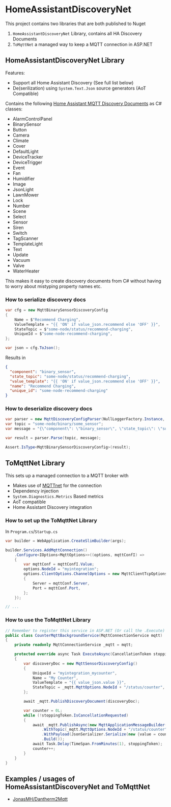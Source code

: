 # HomeAssistantDiscoveryNet

This project contains two libraries that are both published to Nuget

1. `HomeAssistantDiscoveryNet` Library, contains all HA Discovery Documents
2. `ToMqttNet` a managed way to keep a MQTT connection in ASP.NET

## HomeAssistantDiscoveryNet Library

Features:

- Support all Home Assistant Discovery (See full list below)
- De(serilization) using `System.Text.Json` source generators (AoT Compatible)

Contains the following [Home Assistant MQTT Discovery Documents](https://www.home-assistant.io/integrations/mqtt/#mqtt-discovery) as C\# classes:

- AlarmControlPanel
- BinarySensor
- Button
- Camera
- Climate
- Cover
- DefaultLight
- DeviceTracker
- DeviceTrigger
- Event
- Fan
- Humidifier
- Image
- JsonLight
- LawnMower
- Lock
- Number
- Scene
- Select
- Sensor
- Siren
- Switch
- TagScanner
- TemplateLight
- Text
- Update
- Vacuum
- Valve
- WaterHeater

This makes it easy to create discovery documents from C\# without having to worry about mistyping property names etc.

### How to serialize discovery docs

```csharp
var cfg = new MqttBinarySensorDiscoveryConfig
{
    Name = $"Recommend Charging",
    ValueTemplate = "{{ 'ON' if value_json.recommend else 'OFF' }}",
    StateTopic = $"some-node/status/recommend-charging",
    UniqueId = $"some-node-recommend-charging",
};

var json = cfg.ToJson();
```

Results in

```json
{
  "component": "binary_sensor",
  "state_topic": "some-node/status/recommend-charging",
  "value_template": "{{ 'ON' if value_json.recommend else 'OFF' }}",
  "name": "Recommend Charging",
  "unique_id": "some-node-recommend-charging"
}
```

### How to deserialize discovery docs

```csharp
var parser = new MqttDiscoveryConfigParser(NullLoggerFactory.Instance, []);
var topic = "some-node/binary/some_sensor";
var message = "{\"component\": \"binary_sensor\", \"state_topic\": \"some-node/status/recommend-charging\", \"value_template\": \"{{ 'ON' if value_json.recommend else 'OFF' }}\", \"name\": \"Recommend Charging\", \"unique_id\": \"some-node-recommend-charging\"}";

var result = parser.Parse(topic, message);

Assert.IsType<MqttBinarySensorDiscoveryConfig>(result);
```

## ToMqttNet Library

This sets up a managed connection to a MQTT broker with

- Makes use of [MQTTnet](https://github.com/dotnet/MQTTnet) for the connection
- Dependency injection
- `System.Diagnostics.Metrics` Based metrics
- AoT compatible
- Home Assistant Discovery integration

### How to set up the ToMqttNet Library

In `Program.cs`/`Startup.cs`

```csharp
var builder = WebApplication.CreateSlimBuilder(args);

builder.Services.AddMqttConnection()
    .Configure<IOptions<MqttOptions>>((options, mqttConfI) =>
    {
        var mqttConf = mqttConfI.Value;
        options.NodeId = "myintegration";
        options.ClientOptions.ChannelOptions = new MqttClientTcpOptions
        {
            Server = mqttConf.Server,
            Port = mqttConf.Port,
        };
    });

// ...
```

### How to use the ToMqttNet Library

```csharp
// Remember to register this service in ASP.NET (Or call the .Execute)
public class CounterMqttBackgroundService(MqttConnectionService mqtt) : BackgroundService
{
    private readonly MqttConnectionService _mqtt = mqtt;

    protected override async Task ExecuteAsync(CancellationToken stoppingToken)
    {
        var discoveryDoc = new MqttSensorDiscoveryConfig()
        {
            UniqueId = "myintegration_mycounter",
            Name = "My Counter",
            ValueTemplate = "{{ value_json.value }}",
            StateTopic = _mqtt.MqttOptions.NodeId + "/status/counter", // myintegration/status/counter
        };

        await _mqtt.PublishDiscoveryDocument(discoveryDoc);

        var counter = 0L;
        while (!stoppingToken.IsCancellationRequested)
        {
            await _mqtt.PublishAsync(new MqttApplicationMessageBuilder()
                .WithTopic(_mqtt.MqttOptions.NodeId + "/status/counter")
                .WithPayload(JsonSerializer.Serialize(new {value = counter}))
                .Build());
            await Task.Delay(TimeSpan.FromMinutes(1), stoppingToken);
            counter++;
        }
    }
}
```

## Examples / usages of HomeAssistantDiscoveryNet and ToMqttNet

- [JonasMH/Dantherm2Mqtt](https://github.com/JonasMH/Dantherm2Mqtt)

